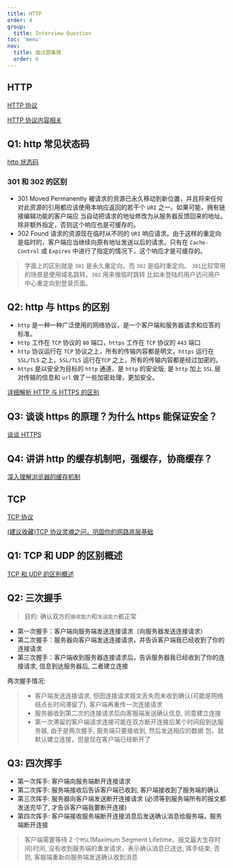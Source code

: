 ```yaml
---
title: HTTP
order: 4
group:
  title: Interview Question
toc: 'menu'
nav:
  title: 面试题集锦
  order: 0
---
```


## HTTP

[HTTP 协议](http://47.98.159.95/my_blog/blogs/net/http/001.html#%E8%B5%B7%E5%A7%8B%E8%A1%8C)

[HTTP 协议内容相关](https://github.com/qianguyihao/Web/blob/master/15-%E5%89%8D%E7%AB%AF%E9%9D%A2%E8%AF%95/04-HTTP%E5%8D%8F%E8%AE%AE.md)

## Q1: http 常见状态码

[http 状态码](http://47.98.159.95/my_blog/blogs/net/http/004.html)

### 301 和 302 的区别

- 301 Moved Permanently 被请求的资源已永久移动到新位置，并且将来任何对此资源的引用都应该使用本响应返回的若干个 `URI` 之一。如果可能，拥有链接编辑功能的客户端应 当自动把请求的地址修改为从服务器反馈回来的地址。除非额外指定，否则这个响应也是可缓存的。
- 302 Found 请求的资源现在临时从不同的 `URI` 响应请求。由于这样的重定向是临时的，客户端应当继续向原有地址发送以后的请求。只有在 `Cache-Control` 或 `Expires` 中进行了指定的情况下，这个响应才是可缓存的。

> 字面上的区别就是 `301` 是永久重定向，而 `302` 是临时重定向。
> `301`比较常用的场景是使用域名跳转。`302` 用来做临时跳转 比如未登陆的用户访问用户 中心重定向到登录页面。

## Q2: http 与 https 的区别

- `http` 是一种一种广泛使用的网络协议，是一个客户端和服务器请求和应答的标准。
- `http` 工作在 `TCP` 协议的 `80` 端口，`https` 工作在 `TCP` 协议的 `443` 端口
- `http` 协议运行在 `TCP` 协议之上，所有的传输内容都是明文，`https` 运行在 `SSL/TLS` 之上，`SSL/TLS` 运行在`TCP` 之上，所有的传输内容都是经过加密的。
- `https` 是以安全为目标的 `http` 通道，是 `http` 的安全版; 是 `http` 加上 `SSL` 层对传输的信息和 `url` 做了一些加密处理，更加安全。

[详细解析 HTTP 与 HTTPS 的区别](https://juejin.cn/post/6844903471565504526)

## Q3: 谈谈 https 的原理？为什么 https 能保证安全？

[谈谈 HTTPS](https://juejin.cn/post/6844903504046211079)

## Q4: 讲讲 http 的缓存机制吧，强缓存，协商缓存？

[深入理解浏览器的缓存机制](深入理解浏览器的缓存机制)

## TCP

[TCP 协议](http://47.98.159.95/my_blog/blogs/net/tcp/001.html)

[(建议收藏)TCP 协议灵魂之问，巩固你的网路底层基础](https://juejin.cn/post/6844904070889603085)

## Q1: TCP 和 UDP 的区别概述

[TCP 和 UDP 的区别概述](http://47.98.159.95/my_blog/blogs/net/tcp/001.html)

## Q2: 三次握手

> 目的: 确认双方的`接收能力`和`发送能力`都正常

- 第一次握手：客户端向服务端发送连接请求（向服务器发送连接请求）
- 第二次握手：服务器向客户端发送连接请求，并告诉客户端我已经收到了你的连接请求
- 第三次握手：客户端收到服务器连接请求后，告诉服务器我已经收到了你的连接请求, 信息到达服务器后, 二者建立连接

两次握手情况:

> - 客户端发送连接请求, 但因连接请求报文丢失而未收到确认(可能是网络结点长时间滞留了), 客户端再重传一次连接请求
> - 服务器收到第二次的连接请求后向客服端发送确认信息, 同意建立连接
> - 第一次滞留的客户端请求连接可能在双方断开连接后某个时间段到达服务器, 由于是两次握手, 服务端只要接收到, 然后发送相应的数据
>   包，就默认建立连接，但是现在客户端已经断开了

## Q3: 四次挥手

- 第一次挥手: 客户端向服务端断开连接请求
- 第二次挥手: 服务端接收后告诉客户端已收到, 客户端接收到了服务端的确认
- 第三次挥手: 服务器向客户端发送断开连接请求 (必须等到服务端所有的报文都发送完毕了, 才告诉客户端我要断开连接)
- 第四次挥手: 客户端接收服务端断开连接消息后发送确认消息给服务端，服务端断开连接

> 客户端需要等待 2 个`MSL`(Maximum Segment Lifetime，报文最大生存时间)时间,
> 没有收到服务端的重发请求，表示确认消息已送达, 挥手结束; 否则, 客服端重新向服务端发送确认收到消息
